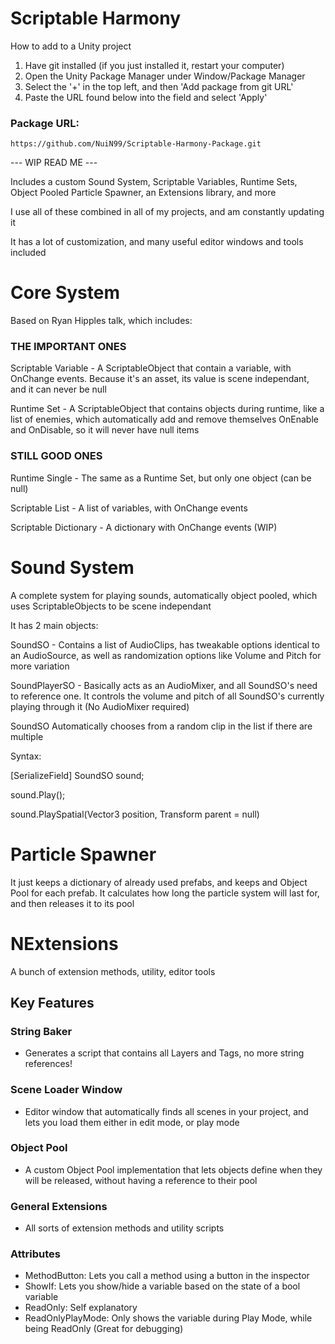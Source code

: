 # Scriptable Harmony

How to add to a Unity project

1. Have git installed (if you just installed it, restart your computer)
2. Open the Unity Package Manager under Window/Package Manager
3. Select the '+' in the top left, and then 'Add package from git URL'
4. Paste the URL found below into the field and select 'Apply'

### Package URL: 
```
https://github.com/NuiN99/Scriptable-Harmony-Package.git
```

--- WIP READ ME ---

Includes a custom Sound System, Scriptable Variables, Runtime Sets, Object Pooled Particle Spawner, an Extensions library, and more

I use all of these combined in all of my projects, and am constantly updating it

It has a lot of customization, and many useful editor windows and tools included

# Core System
Based on Ryan Hipples talk, which includes:

### THE IMPORTANT ONES
Scriptable Variable - A ScriptableObject that contain a variable, with OnChange events. Because it's an asset, its value is scene independant, and it can never be null

Runtime Set - A ScriptableObject that contains objects during runtime, like a list of enemies, which automatically add and remove themselves OnEnable and OnDisable, so it will never have null items

### STILL GOOD ONES
Runtime Single - The same as a Runtime Set, but only one object (can be null)

Scriptable List - A list of variables, with OnChange events

Scriptable Dictionary - A dictionary with OnChange events (WIP)

# Sound System
A complete system for playing sounds, automatically object pooled, which uses ScriptableObjects to be scene independant

It has 2 main objects:

SoundSO - Contains a list of AudioClips, has tweakable options identical to an AudioSource, as well as randomization options like Volume and Pitch for more variation

SoundPlayerSO - Basically acts as an AudioMixer, and all SoundSO's need to reference one. It controls the volume and pitch of all SoundSO's currently playing through it (No AudioMixer required)

SoundSO Automatically chooses from a random clip in the list if there are multiple

Syntax:

[SerializeField] SoundSO sound;

sound.Play();

sound.PlaySpatial(Vector3 position, Transform parent = null)

# Particle Spawner
It just keeps a dictionary of already used prefabs, and keeps and Object Pool for each prefab. It calculates how long the particle system will last for, and then releases it to its pool

# NExtensions
A bunch of extension methods, utility, editor tools

## Key Features
### String Baker 
- Generates a script that contains all Layers and Tags, no more string references!

### Scene Loader Window 
- Editor window that automatically finds all scenes in your project, and lets you load them either in edit mode, or play mode

### Object Pool 
- A custom Object Pool implementation that lets objects define when they will be released, without having a reference to their pool

### General Extensions
- All sorts of extension methods and utility scripts

### Attributes
- MethodButton: Lets you call a method using a button in the inspector
- ShowIf: Lets you show/hide a variable based on the state of a bool variable
- ReadOnly: Self explanatory
- ReadOnlyPlayMode: Only shows the variable during Play Mode, while being ReadOnly (Great for debugging)



